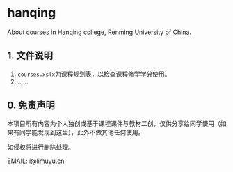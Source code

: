 # hanqing
About courses in Hanqing college, Renming University of China.

## 1. 文件说明

1. `courses.xslx`为课程规划表，以检查课程修学学分使用。
2. ......

## 0. 免责声明

本项目所有内容为个人独创或基于课程课件与教材二创，仅供分享给同学使用（如果有同学能发现到这里），此外不做其他任何使用。

如侵权将进行删除处理。

EMAIL: i@limuyu.cn

